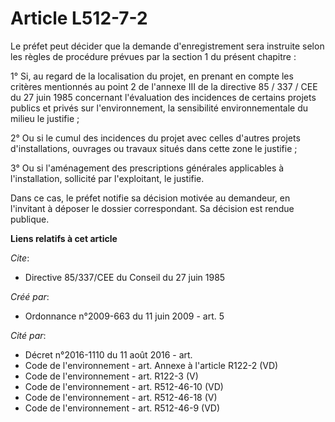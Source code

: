 # Article L512-7-2

Le préfet peut décider que la demande d'enregistrement sera instruite selon les règles de procédure prévues par la section 1
du présent chapitre : 

1° Si, au regard de la localisation du projet, en prenant en compte les critères mentionnés au point 2 de l'annexe III de la
directive 85 / 337 / CEE du 27 juin 1985 concernant l'évaluation des incidences de certains projets publics et privés sur
l'environnement, la sensibilité environnementale du milieu le justifie ; 

2° Ou si le cumul des incidences du projet avec celles d'autres projets d'installations, ouvrages ou travaux situés dans
cette zone le justifie ; 

3° Ou si l'aménagement des prescriptions générales applicables à l'installation, sollicité par l'exploitant, le justifie. 

Dans ce cas, le préfet notifie sa décision motivée au demandeur, en l'invitant à déposer le dossier correspondant. Sa
décision est rendue publique.

**Liens relatifs à cet article**

_Cite_:

  - Directive 85/337/CEE du Conseil du 27 juin 1985

_Créé par_:

  - Ordonnance n°2009-663 du 11 juin 2009 - art. 5

_Cité par_:

  - Décret n°2016-1110 du 11 août 2016 - art.
  - Code de l'environnement - art. Annexe à l'article R122-2 (VD)
  - Code de l'environnement - art. R122-3 (V)
  - Code de l'environnement - art. R512-46-10 (VD)
  - Code de l'environnement - art. R512-46-18 (V)
  - Code de l'environnement - art. R512-46-9 (VD)
